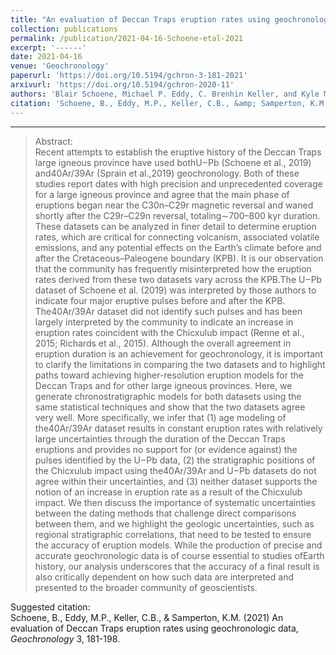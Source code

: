 ```yaml
---
title: "An evaluation of Deccan Traps eruption rates using geochronologic data"
collection: publications
permalink: /publication/2021-04-16-Schoene-etal-2021
excerpt: '------'
date: 2021-04-16
venue: 'Geochronology'
paperurl: 'https://doi.org/10.5194/gchron-3-181-2021'
arxivurl: 'https://doi.org/10.5194/gchron-2020-11'
authors: 'Blair Schoene, Michael P. Eddy, C. Brenhin Keller, and Kyle M. Samperton'
citation: 'Schoene, B., Eddy, M.P., Keller, C.B., &amp; Samperton, K.M. (2021) An evaluation of Deccan Traps eruption rates using geochronologic data, <i>Geochronology</i> 3, 181-198.'
---
```


------

>Abstract: <br/>Recent attempts to establish the eruptive history of the Deccan Traps large igneous province have used bothU−Pb (Schoene et al., 2019) and40Ar/39Ar (Sprain et al.,2019) geochronology. Both of these studies report dates with high  precision  and  unprecedented  coverage  for  a  large  igneous province and agree that the main phase of eruptions began near the C30n–C29r magnetic reversal and waned shortly after the C29r–C29n reversal, totaling∼700–800 kyr duration. These datasets can be analyzed in finer detail to determine  eruption  rates,  which  are  critical  for  connecting  volcanism, associated volatile emissions, and any potential effects on the Earth’s climate before and after the Cretaceous–Paleogene  boundary  (KPB).  It  is  our  observation  that  the community has frequently misinterpreted how the eruption rates derived from these two datasets vary across the KPB.The U−Pb dataset of Schoene et al. (2019) was interpreted by those authors to indicate four major eruptive pulses before and after the KPB. The40Ar/39Ar dataset did not identify such pulses and has been largely interpreted by the community  to  indicate  an  increase  in  eruption  rates  coincident with  the  Chicxulub  impact (Renne  et  al.,  2015;  Richards et al., 2015). Although the overall agreement in eruption duration is an achievement for geochronology, it is important to clarify the limitations in comparing the two datasets and to highlight paths toward achieving higher-resolution eruption models for the Deccan Traps and for other large igneous provinces. Here, we generate chronostratigraphic models for both datasets using the same statistical techniques and show that the two datasets agree very well. More specifically, we infer that (1) age modeling of the40Ar/39Ar dataset results in constant eruption rates with relatively large uncertainties through the duration of the Deccan Traps eruptions and provides no support for (or evidence against) the pulses identified by the U−Pb data, (2) the stratigraphic positions of the Chicxulub impact using the40Ar/39Ar and U−Pb datasets do not agree within their uncertainties, and (3) neither dataset supports the notion of an increase in eruption rate as a result of the Chicxulub impact. We then discuss the importance of systematic uncertainties between the dating methods that challenge  direct  comparisons  between  them,  and  we  highlight the geologic uncertainties, such as regional stratigraphic correlations, that need to be tested to ensure the accuracy of eruption models. While the production of precise and accurate geochronologic data is of course essential to studies ofEarth history, our analysis underscores that the accuracy of a final result is also critically dependent on how such data are interpreted and presented to the broader community of geoscientists.

Suggested citation: <br/>Schoene, B., Eddy, M.P., Keller, C.B., & Samperton, K.M. (2021) An evaluation of Deccan Traps eruption rates using geochronologic data, <i>Geochronology</i> 3, 181-198.